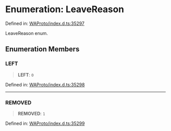# Enumeration: LeaveReason

Defined in: [WAProto/index.d.ts:35297](https://github.com/Fokusdotid/Baileys/blob/a954da2ee3c892812cf9528a5a214092693c872f/WAProto/index.d.ts#L35297)

LeaveReason enum.

## Enumeration Members

### LEFT

> **LEFT**: `0`

Defined in: [WAProto/index.d.ts:35298](https://github.com/Fokusdotid/Baileys/blob/a954da2ee3c892812cf9528a5a214092693c872f/WAProto/index.d.ts#L35298)

***

### REMOVED

> **REMOVED**: `1`

Defined in: [WAProto/index.d.ts:35299](https://github.com/Fokusdotid/Baileys/blob/a954da2ee3c892812cf9528a5a214092693c872f/WAProto/index.d.ts#L35299)
